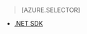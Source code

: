 ﻿> [AZURE.SELECTOR]
- [.NET SDK](../articles/media-services-encode-with-premium-workflow.md)


<!--HONumber=52-->
